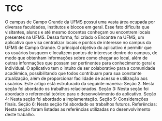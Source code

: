 # TCC

O campus de Campo Grande da UFMS possui uma vasta área ocupada por diversas faculdades, institutos e blocos em geral. Esse fato dificulta que visitantes, alunos e até mesmo docentes conheçam ou encontrem locais presentes na UFMS. Dessa forma, foi criado o Encontre na UFMS, um aplicativo que visa centralizar locais e pontos de interesse no campus da UFMS de Campo Grande.
O principal objetivo do aplicativo é permitir que os usuários busquem e localizem pontos de interesse dentro do campus, de modo que obtenham informações sobre como chegar ao local, além de outras informações que possam ser pertinentes para conhecimento geral e individual. O aplicativo tem o intuito de ser colaborativo para a comunidade acadêmica, possibilitando que todos contribuam para sua constante atualização, além de proporcionar facilidade de acesso e utilização aos usuários.
Este artigo está estruturado da seguinte maneira: Seção 2: Nesta seção foi abordado os trabalhos relacionados. Seção 3: Nesta seção foi abordado o referencial teórico para o desenvolvimento do aplicativo. Seção 4: Nesta seção foi abordado a implementação. Seção 5: Considerações finais. Seção 6: Nesta seção foi abordado os trabalhos futuros. Referências: Nesta seção foram listadas as referências utilizadas no desenvolvimento deste trabalho.
